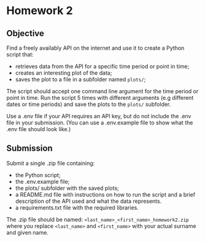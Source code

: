 # Homework 2

## Objective

Find a freely availably API on the internet and use it to create a Python script that:

- retrieves data from the API for a specific time period or point in time;
- creates an interesting plot of the data;
- saves the plot to a file in a subfolder named `plots/`;

The script should accept one command line argument for the time period or point in time. 
Run the script 5 times with different arguments (e.g different dates or time periods) and save the plots to the `plots/` subfolder.

Use a .env file if your API requires an API key, but do not include the .env file in your submission. (You can use a .env.example file to show what the .env file should look like.)

## Submission
Submit a single .zip file containing:
- the Python script;
- the .env.example file;
- the plots/ subfolder with the saved plots;
- a README.md file with instructions on how to run the script and a brief description of the API used and what the data represents.
- a requirements.txt file with the required libraries.

The .zip file should be named:
`<last_name>_<first_name>_homework2.zip`
where you replace `<last_name>` and `<first_name>` with your actual surname and given name.
